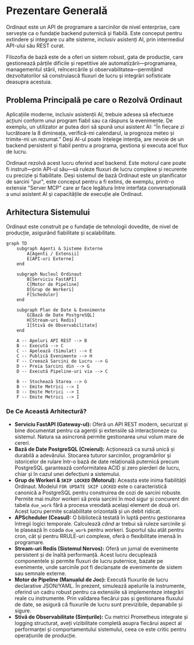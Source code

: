 # Prezentare Generală

Ordinaut este un API de programare a sarcinilor de nivel enterprise, care servește ca o fundație backend puternică și fiabilă. Este conceput pentru extindere și integrare cu alte sisteme, inclusiv asistenți AI, prin intermediul API-ului său REST curat.

Filozofia de bază este de a oferi un sistem robust, gata de producție, care gestionează părțile dificile și repetitive ale automatizării—programarea, managementul stării, reîncercările și observabilitatea—permițând dezvoltatorilor să construiască fluxuri de lucru și integrări sofisticate deasupra acestuia.

## Problema Principală pe care o Rezolvă Ordinaut

Aplicațiile moderne, inclusiv asistenții AI, trebuie adesea să efectueze acțiuni conform unui program fiabil sau ca răspuns la evenimente. De exemplu, un utilizator ar putea dori să spună unui asistent AI: "În fiecare zi lucrătoare la 8 dimineața, verifică-mi calendarul, ia prognoza meteo și trimite-mi un rezumat." Deși AI-ul poate înțelege intenția, are nevoie de un backend persistent și fiabil pentru a programa, gestiona și executa acel flux de lucru.

Ordinaut rezolvă acest lucru oferind acel backend. Este motorul care poate fi instruit—prin API-ul său—să ruleze fluxuri de lucru complexe și recurente cu precizie și fiabilitate. Deși sistemul de bază Ordinaut este un planificator de sarcini "pur", este conceput pentru a fi extins, de exemplu, printr-o extensie "Server MCP" care ar face legătura între interfața conversațională a unui asistent AI și capacitățile de execuție ale Ordinaut.

## Arhitectura Sistemului

Ordinaut este construit pe o fundație de tehnologii dovedite, de nivel de producție, asigurând fiabilitate și scalabilitate.

```mermaid
graph TD
    subgraph Agenti & Sisteme Externe
        A[Agenti / Extensii]
        E[API-uri Externe]
    end

    subgraph Nucleul Ordinaut
        B[Serviciu FastAPI]
        C[Motor de Pipeline]
        D[Grup de Workeri]
        F[Scheduler]
    end

    subgraph Plan de Date & Evenimente
        G[Bază de Date PostgreSQL]
        H[Stream-uri Redis]
        I[Stivă de Observabilitate]
    end

    A -- Apeluri API REST --> B
    B -- Execută --> C
    C -- Apelează (Simulat) --> E
    C -- Publică Evenimente --> H
    F -- Creează Sarcini de Lucru --> G
    D -- Preia Sarcini din --> G
    D -- Execută Pipeline-uri via --> C
    
    B -- Stochează Starea --> G
    B -- Emite Metrici --> I
    D -- Emite Metrici --> I
    F -- Emite Metrici --> I
```

### De Ce Această Arhitectură?

*   **Serviciu FastAPI (Gateway-ul):** Oferă un API REST modern, securizat și bine documentat pentru ca agenții și extensiile să interacționeze cu sistemul. Natura sa asincronă permite gestionarea unui volum mare de cereri.
*   **Bază de Date PostgreSQL (Creierul):** Acționează ca sursă unică și durabilă a adevărului. Stocarea tuturor sarcinilor, programărilor și istoricelor de rulare într-o bază de date relațională puternică precum PostgreSQL garantează conformitatea ACID și zero pierderi de lucru, chiar și în cazul unei defecțiuni a sistemului.
*   **Grup de Workeri & `SKIP LOCKED` (Motorul):** Aceasta este inima fiabilității Ordinaut. Modelul `FOR UPDATE SKIP LOCKED` este o caracteristică canonică a PostgreSQL pentru construirea de cozi de sarcini robuste. Permite mai multor workeri să preia sarcini în mod sigur și concurent din tabela `due_work` fără a procesa vreodată același element de două ori. Acest lucru permite scalabilitate orizontală și un debit ridicat.
*   **APScheduler (Ceasul):** O bibliotecă testată în luptă pentru gestionarea întregii logici temporale. Calculează *când* ar trebui să ruleze sarcinile și le plasează în coada `due_work` pentru workeri. Suportul său atât pentru cron, cât și pentru RRULE-uri complexe, oferă o flexibilitate imensă în programare.
*   **Stream-uri Redis (Sistemul Nervos):** Oferă un jurnal de evenimente persistent și de înaltă performanță. Acest lucru decuplează componentele și permite fluxuri de lucru puternice, bazate pe evenimente, unde sarcinile pot fi declanșate de evenimente de sistem sau semnale externe.
*   **Motor de Pipeline (Manualul de Joc):** Execută fluxurile de lucru declarative JSON/YAML. În prezent, simulează apelurile la instrumente, oferind un cadru robust pentru ca extensiile să implementeze integrări reale cu instrumente. Prin validarea fiecărui pas și gestionarea fluxului de date, se asigură că fluxurile de lucru sunt previzibile, depanabile și sigure.
*   **Stivă de Observabilitate (Simțurile):** Cu metrici Prometheus integrate și logging structurat, aveți vizibilitate completă asupra fiecărui aspect al performanței și comportamentului sistemului, ceea ce este critic pentru operațiunile de producție.
